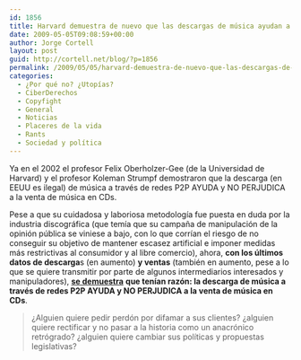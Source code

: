 ```yaml
---
id: 1856
title: Harvard demuestra de nuevo que las descargas de música ayudan a las ventas
date: 2009-05-05T09:08:59+00:00
author: Jorge Cortell
layout: post
guid: http://cortell.net/blog/?p=1856
permalink: /2009/05/05/harvard-demuestra-de-nuevo-que-las-descargas-de-musica-ayudan-a-las-ventas/
categories:
  - ¿Por qué no? ¿Utopías?
  - CiberDerechos
  - Copyfight
  - General
  - Noticias
  - Placeres de la vida
  - Rants
  - Sociedad y polí­tica
---
```

Ya en el 2002 el profesor Felix Oberholzer-Gee (de la Universidad de Harvard) y el profesor Koleman Strumpf demostraron que la descarga (en EEUU es ilegal) de música a través de redes P2P AYUDA y NO PERJUDICA a la venta de música en CDs.

Pese a que su cuidadosa y laboriosa metodología fue puesta en duda por la industria discográfica (que temía que su campaña de manipulación de la opinión pública se viniese a bajo, con lo que corrían el riesgo de no conseguir su objetivo de mantener escasez artificial e imponer medidas más restrictivas al consumidor y al libre comercio), ahora, **con los últimos datos de descarga**s (en aumento) **y ventas** (también en aumento, pese a lo que se quiere transmitir por parte de algunos intermediarios interesados y manipuladores), <a title="http://hbswk.hbs.edu/item/4206.html" href="http://hbswk.hbs.edu/item/4206.html" target="_blank"><strong>se demuestra</strong></a> **que tenían razón: la descarga de música a través de redes P2P AYUDA y NO PERJUDICA a la venta de música en CDs**.

> ¿Alguien quiere pedir perdón por difamar a sus clientes? ¿alguien quiere rectificar y no pasar a la historia como un anacrónico retrógrado? ¿alguien quiere cambiar sus políticas y propuestas legislativas?